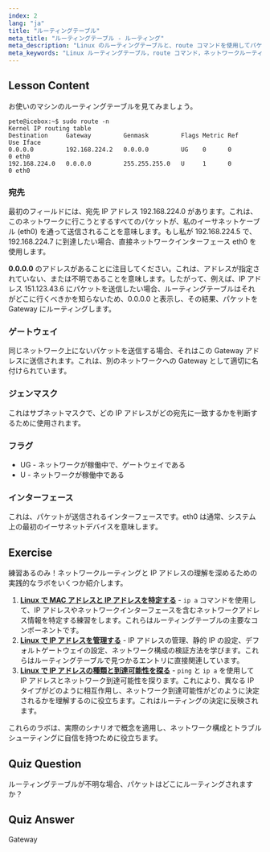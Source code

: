 ```yaml
---
index: 2
lang: "ja"
title: "ルーティングテーブル"
meta_title: "ルーティングテーブル - ルーティング"
meta_description: "Linux のルーティングテーブルと、route コマンドを使用してパケットがどのようにルーティングされるかを理解する方法を学びます。ネットワークの基本として、宛先、ゲートウェイ、インターフェースを探ります。"
meta_keywords: "Linux ルーティングテーブル，route コマンド，ネットワークルーティング，Linux ネットワーキング，初心者向け Linux, Linux チュートリアル，ネットワークガイド"
---
```


## Lesson Content

お使いのマシンのルーティングテーブルを見てみましょう。

```plaintext
pete@icebox:~$ sudo route -n
Kernel IP routing table
Destination     Gateway         Genmask         Flags Metric Ref    Use Iface
0.0.0.0         192.168.224.2   0.0.0.0         UG    0      0        0 eth0
192.168.224.0   0.0.0.0         255.255.255.0   U     1      0        0 eth0
```

### 宛先

最初のフィールドには、宛先 IP アドレス 192.168.224.0 があります。これは、このネットワークに行こうとするすべてのパケットが、私のイーサネットケーブル (eth0) を通って送信されることを意味します。もし私が 192.168.224.5 で、192.168.224.7 に到達したい場合、直接ネットワークインターフェース eth0 を使用します。

**0.0.0.0** のアドレスがあることに注目してください。これは、アドレスが指定されていない、または不明であることを意味します。したがって、例えば、IP アドレス 151.123.43.6 にパケットを送信したい場合、ルーティングテーブルはそれがどこに行くべきかを知らないため、0.0.0.0 と表示し、その結果、パケットを Gateway にルーティングします。

### ゲートウェイ

同じネットワーク上にないパケットを送信する場合、それはこの Gateway アドレスに送信されます。これは、別のネットワークへの Gateway として適切に名付けられています。

### ジェンマスク

これはサブネットマスクで、どの IP アドレスがどの宛先に一致するかを判断するために使用されます。

### フラグ

- UG - ネットワークが稼働中で、ゲートウェイである
- U - ネットワークが稼働中である

### インターフェース

これは、パケットが送信されるインターフェースです。eth0 は通常、システム上の最初のイーサネットデバイスを意味します。

## Exercise

練習あるのみ！ネットワークルーティングと IP アドレスの理解を深めるための実践的なラボをいくつか紹介します。

1. **[Linux で MAC アドレスと IP アドレスを特定する](https://labex.io/ja/labs/linux-identify-mac-and-ip-addresses-in-linux-592731)** - `ip a` コマンドを使用して、IP アドレスやネットワークインターフェースを含むネットワークアドレス情報を特定する練習をします。これらはルーティングテーブルの主要なコンポーネントです。
2. **[Linux で IP アドレスを管理する](https://labex.io/ja/labs/linux-manage-ip-addressing-in-linux-592736)** - IP アドレスの管理、静的 IP の設定、デフォルトゲートウェイの設定、ネットワーク構成の検証方法を学びます。これらはルーティングテーブルで見つかるエントリに直接関連しています。
3. **[Linux で IP アドレスの種類と到達可能性を探る](https://labex.io/ja/labs/linux-explore-ip-address-types-and-reachability-in-linux-592780)** - `ping` と `ip a` を使用して IP アドレスとネットワーク到達可能性を探ります。これにより、異なる IP タイプがどのように相互作用し、ネットワーク到達可能性がどのように決定されるかを理解するのに役立ちます。これはルーティングの決定に反映されます。

これらのラボは、実際のシナリオで概念を適用し、ネットワーク構成とトラブルシューティングに自信を持つために役立ちます。

## Quiz Question

ルーティングテーブルが不明な場合、パケットはどこにルーティングされますか？

## Quiz Answer

Gateway

